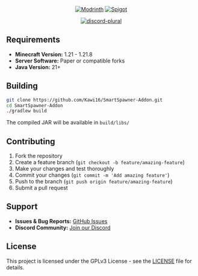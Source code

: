 <div align="center">

[![Modrinth](https://cdn.jsdelivr.net/npm/@intergrav/devins-badges@3/assets/compact/available/modrinth_vector.svg)](https://modrinth.com/plugin/smartspawner-addon)
[![Spigot](https://cdn.jsdelivr.net/npm/@intergrav/devins-badges@3/assets/compact/available/spigot_vector.svg)](https://www.spigotmc.org/resources/129042/)

[![discord-plural](https://cdn.jsdelivr.net/npm/@intergrav/devins-badges@3/assets/compact/social/discord-plural_46h.png)](http://discord.com/invite/FJN7hJKPyb)

</div>

## Requirements

- **Minecraft Version:** 1.21 - 1.21.8
- **Server Software:** Paper or compatible forks
- **Java Version:** 21+

## Building

```bash
git clone https://github.com/Kawi16/SmartSpawner-Addon.git
cd SmartSpawner-Addon
./gradlew build
```

The compiled JAR will be available in `build/libs/`

## Contributing

1. Fork the repository
2. Create a feature branch (`git checkout -b feature/amazing-feature`)
3. Make your changes and test thoroughly
4. Commit your changes (`git commit -m 'Add amazing feature'`)
5. Push to the branch (`git push origin feature/amazing-feature`)
6. Submit a pull request

## Support

- **Issues & Bug Reports:** [GitHub Issues](https://github.com/Kawi16/SmartSpawner-Addon/issues)
- **Discord Community:** [Join our Discord](https://discord.gg/zrnyG4CuuT)

## License

This project is licensed under the GPLv3 License - see the [LICENSE](LICENSE) file for details.
